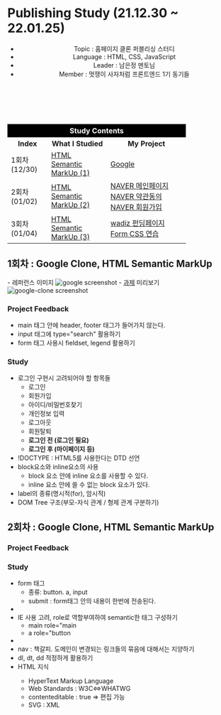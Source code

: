 <h1>Publishing Study (21.12.30 ~ 22.01.25)</h1>

<header>
  <ul>
    <li>
      Topic : 홈페이지 클론 퍼블리싱 스터디
    </li>
    <li>
      Language : HTML, CSS, JavaScript
    </li>
   <li>
      Leader : 남은정 멘토님
    </li>
    <li>
      Member : 멋쟁이 사자처럼 프론트엔드 1기 동기들
    </li>
  </ul>
</header>
<br>
<nav style="margin-top:30px;">
  <table style="width: 80%;">
    <thead>
      <tr>
        <th colspan="3" style="background:black;color:white;text-align:center;">Study Contents</th>
      </tr>
    </thead>
    <tbody>
      <tr>
        <th>Index</th>
        <th>What I Studied</th>
        <th>My Project</th>
      </tr>
      <tr>
        <td>1회차 (12/30)</td>
        <td>
          <a href="#1">HTML Semantic MarkUp (1)</a>
        </td>
        <td>
          <a href="https://jiseung-kang.github.io/Publishing-Study/google/google.html">Google</a>
        </td>
      </tr>
      <tr>
        <td>2회차 (01/02)</td>
        <td>
          <a href="#2">HTML Semantic MarkUp (2)</a>
        </td>
        <td>
          <a href="https://jiseung-kang.github.io/Publishing-Study/naver/naver_home.html">NAVER 메인페이지</a>
          <a href="https://jiseung-kang.github.io/Publishing-Study/naver/naver_agree.html">NAVER 약관동의</a>
          <a href="https://jiseung-kang.github.io/Publishing-Study/naver/naver_info.html">NAVER 회원가입</a>
        </td>
      </tr>
      <tr>
        <td>3회차 (01/04)</td>
        <td>
          <a href="#3">HTML Semantic MarkUp (3)</a>
        </td>
        <td>
          <a href="https://jiseung-kang.github.io/Publishing-Study/wadiz/wadiz.html">wadiz 펀딩페이지</a><br>
          <a href="https://jiseung-kang.github.io/Publishing-Study/form/form.html">Form CSS 연습</a>
        </td>
      </tr>
    </tbody>
  </table>
</nav>

<div id="1">
  <h2>1회차 : Google Clone, HTML Semantic MarkUp</h2>
  - 레퍼런스 이미지
  <img src="./google/reference.png" alt="google screenshot"/>
  - <a href="https://jiseung-kang.github.io/Publishing-Study/google/google.html">과제</a> 미리보기
  <img src="./google/preview.png" alt="google-clone screenshot"/>

  <div>
    <h3>Project Feedback</h3>
    <ul>
      <li>main 태그 안에 header, footer 태그가 들어가지 않는다. </li>
      <li>input 태그에 type="search" 활용하기 </li>
      <li>form 태그 사용시 fieldset, legend 활용하기</li>
    </ul>
  </div>

  <div>
    <h3>Study</h3>
    <ul>
      <li>로그인 구현시 고려되어야 할 항목들
        <ul>
          <li>로그인</li>
          <li>회원가입</li>
          <li>아이디/비밀번호찾기</li>
          <li>개인정보 입력</li>
          <li>로그아웃</li>
          <li>회원탈퇴</li>
          <li><b>로그인 전 (로그인 필요)</b></li>
          <li><b>로그인 후 (마이페이지 등)</b></li>
        </ul>
      </li>
      <li>!DOCTYPE : HTML5를 사용한다는 DTD 선언</li>
      <li>block요소와 inline요소의 사용
        <ul>
          <li>block 요소 안에 inline 요소를 사용할 수 있다.</li>
          <li>inline 요소 안에 쓸 수 없는 block 요소가 있다.</li>
        </ul>
      </li>
      <li>label의 종류(명시적(for), 암시적)</li>
      <li>DOM Tree 구조(부모-자식 관계 / 형제 관계 구분하기)</li>
    </ul>
  </div>

  <div id='2'>
    <h2>2회차 : Google Clone, HTML Semantic MarkUp</h2>
    <div>
      <h3>Project Feedback</h3>
      <ul>
      </ul>
    </div>
    <div>
      <h3>Study</h3>
      <ul>
        <li>form 태그
          <ul>
            <li>종류: button. a, input</li>
            <li>submit : form태그 안의 내용이 한번에 전송된다.</li>
          </ul>
        <li>
        <li> IE 사용 고려, role로 역할부여하여 semantic한 태그 구성하기
          <ul>
            <li>main role="main</li>
            <li>a role="button</li>
          </ul>
        </li>
        <li></li>
        <li>nav : 책갈피. 도메인이 변경되는 링크들의 묶음에 대해서는 지양하기</li>
        <li>dl, dt, dd 적정하게 활용하기</li>
        <li>HTML 지식</li>
          <ul>
            <li>HyperText Markup Language</li>
            <li>Web Standards : W3C<=>WHATWG</li>
            <li>contenteditable : true => 편집 가능</li>
            <li>SVG : XML</li>
          </ul>
      </ul>
    </div>
  </div>
  
  
  <!-- <div id=''>
    <h2>회차 : </h2>
    <div>
      <h3>Project Feedback</h3>
      <ul>
      </ul>
    </div>
    <div>
      <h3>Study</h3>
      <ul>
      </ul>
    </div>
  </div> -->
</div>
